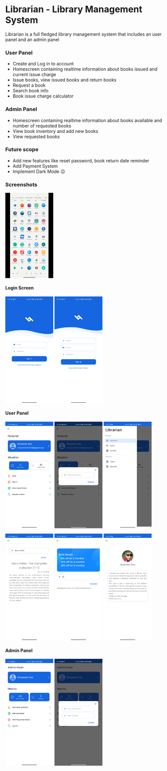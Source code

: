 # Librarian - Library Management System
Librarian is a full fledged library management system that includes an user panel and an admin panel
### User Panel
* Create and Log in to account
* Homescreen containing realtime information about books issued and current issue charge
* Issue books, view issued books and return books
* Request a book
* Search book info
* Book issue charge calculator
### Admin Panel
* Homescreen containing realtime information about books available and number of requested books
* View book inventory and add new books
* View requested books
### Future scope
* Add new features like reset password, book return date reminder
* Add Payment System
* Implement Dark Mode 😉
### Screenshots

<img src="imgs/i1.gif" width="30%" height="30%">

#### Login Screen

<img src="imgs/i11.jpg" width="30%" height="30%"> <img src="imgs/i10.jpg" width="30%" height="30%"> 

#### User Panel

<img src="imgs/i7.jpg" width="30%" height="30%"> <img src="imgs/i6.jpg" width="30%" height="30%"> <img src="imgs/i13.jpg" width="30%" height="30%">

<img src="imgs/i4.jpg" width="30%" height="30%"> <img src="imgs/i3.jpg" width="30%" height="30%"> <img src="imgs/i12.jpg" width="30%" height="30%">

#### Admin Panel

<img src="imgs/i9.jpg" width="30%" height="30%"> <img src="imgs/i8.jpg" width="30%" height="30%">


